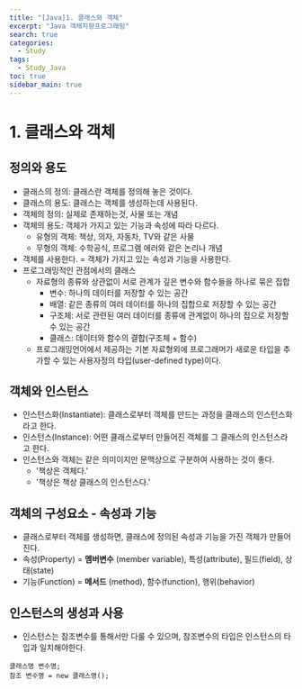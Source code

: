 ```yaml
---
title: "[Java]1. 클래스와 객체"
excerpt: "Java 객체지향프로그래밍"
search: true
categories:
  - Study
tags:
  - Study_Java
toc: true
sidebar_main: true
---
```


# 1. 클래스와 객체

## 정의와 용도
- 클래스의 정의: 클래스란 객체를 정의해 놓은 것이다.
- 클래스의 용도: 클래스는 객체를 생성하는데 사용된다.
- 객체의 정의: 실제로 존재하는것, 사물 또는 개념
- 객체의 용도: 객체가 가지고 있는 기능과 속성에 따라 다르다.
  - 유형의 객체: 책상, 의자, 자동차, TV와 같은 사물
  - 무형의 객체: 수학공식, 프로그램 에러와 같은 논리나 개념
- 객체를 사용한다. = 객체가 가지고 있는 속성과 기능을 사용한다.
- 프로그래밍적인 관점에서의 클래스
  - 자료형의 종류와 상관없이 서로 관계가 깊은 변수와 함수들을 하나로 묶은 집합
    - 변수: 하나의 데이터를 저장할 수 있는 공간
    - 배열: 같은 종류의 여러 데이터를 하나의 집합으로 저장할 수 있는 공간
    - 구조체: 서로 관련된 여러 데이터를 종류에 관계없이 하나의 집으로 저장할 수 있는 공간
    - 클래스: 데이터와 함수의 결합(구조체 + 함수)
  - 프로그래밍언어에서 제공하는 기본 자료형외에 프로그래머가 새로운 타입을 추가할 수 있는 사용자정의 타입(user-defined type)이다.

## 객체와 인스턴스
- 인스턴스화(Instantiate): 클래스로부터 객체를 만드는 과정을 클래스의 인스턴스화라고 한다.
- 인스턴스(Instance): 어떤 클래스로부터 만들어진 객체를 그 클래스의 인스턴스라고 한다.
- 인스턴스와 객체는 같은 의미이지만 문맥상으로 구분하여 사용하는 것이 좋다.
  - '책상은 객체다.'
  - '책상은 책상 클래스의 인스턴스다.'

## 객체의 구성요소 - 속성과 기능
- 클래스로부터 객체를 생성하면, 클래스에 정의된 속성과 기능을 가진 객체가 만들어진다.
- 속성(Property) = __멤버변수__ (member variable), 특성(attribute), 필드(field), 상태(state)
- 기능(Function) = __메서드__ (method), 함수(function), 행위(behavior)

## 인스턴스의 생성과 사용
- 인스턴스는 참조변수를 통해서만 다룰 수 있으며, 참조변수의 타입은 인스턴스의 타입과 일치해야한다.

```
클래스명 변수명;
참조 변수명 = new 클래스명();
```
